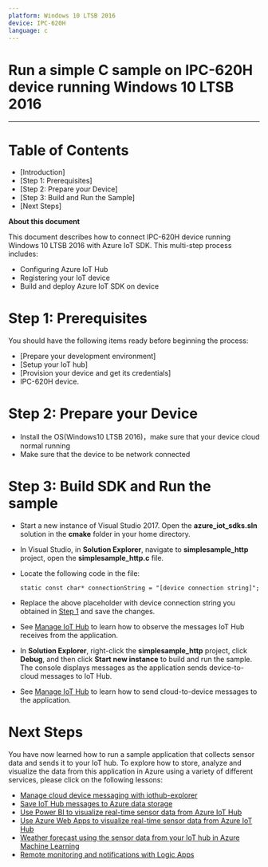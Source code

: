 ```yaml
---
platform: Windows 10 LTSB 2016
device: IPC-620H
language: c
---
```


Run a simple C sample on IPC-620H device running Windows 10 LTSB 2016
===
---

# Table of Contents

-   [Introduction]
-   [Step 1: Prerequisites]
-   [Step 2: Prepare your Device]
-   [Step 3: Build and Run the Sample]
-   [Next Steps]



**About this document**

This document describes how to connect IPC-620H device running Windows 10 LTSB 2016 with Azure IoT SDK. This multi-step process includes:
-   Configuring Azure IoT Hub
-   Registering your IoT device
-   Build and deploy Azure IoT SDK on device

<a name="Prerequisites"></a>
# Step 1: Prerequisites

You should have the following items ready before beginning the process:

-   [Prepare your development environment]
-   [Setup your IoT hub]
-   [Provision your device and get its credentials]
-   IPC-620H device.


<a name="PrepareDevice"></a>
# Step 2: Prepare your Device

-   Install the OS(Windows10 LTSB 2016)，make sure that your device cloud normal running
-   Make sure that the device to be network connected

<a name="Build"></a>
# Step 3: Build SDK and Run the sample

-   Start a new instance of Visual Studio 2017. Open the **azure_iot_sdks.sln** solution in the **cmake** folder in your home directory.

-   In Visual Studio, in **Solution Explorer**, navigate to **simplesample_http** project, open the **simplesample_http.c** file.

-   Locate the following code in the file:

        static const char* connectionString = "[device connection string]";

-   Replace the above placeholder with device connection string you obtained in [Step 1](#Prerequisites) and save the changes.

-   See [Manage IoT Hub][lnk-manage-iot-hub] to learn how to observe the messages IoT Hub receives from the application.

-   In **Solution Explorer**, right-click the **simplesample_http** project, click **Debug**, and then click **Start new instance** to build and run the sample. The console displays messages as the application sends device-to-cloud messages to IoT Hub.

-   See [Manage IoT Hub][lnk-manage-iot-hub] to learn how to send cloud-to-device messages to the application.

<a name="NextSteps"></a>
# Next Steps

You have now learned how to run a sample application that collects sensor data and sends it to your IoT hub. To explore how to store, analyze and visualize the data from this application in Azure using a variety of different services, please click on the following lessons:

-   [Manage cloud device messaging with iothub-explorer]
-   [Save IoT Hub messages to Azure data storage]
-   [Use Power BI to visualize real-time sensor data from Azure IoT Hub]
-   [Use Azure Web Apps to visualize real-time sensor data from Azure IoT Hub]
-   [Weather forecast using the sensor data from your IoT hub in Azure Machine Learning]
-   [Remote monitoring and notifications with Logic Apps]   

[Manage cloud device messaging with iothub-explorer]: https://docs.microsoft.com/en-us/azure/iot-hub/iot-hub-explorer-cloud-device-messaging
[Save IoT Hub messages to Azure data storage]: https://docs.microsoft.com/en-us/azure/iot-hub/iot-hub-store-data-in-azure-table-storage
[Use Power BI to visualize real-time sensor data from Azure IoT Hub]: https://docs.microsoft.com/en-us/azure/iot-hub/iot-hub-live-data-visualization-in-power-bi
[Use Azure Web Apps to visualize real-time sensor data from Azure IoT Hub]: https://docs.microsoft.com/en-us/azure/iot-hub/iot-hub-live-data-visualization-in-web-apps
[Weather forecast using the sensor data from your IoT hub in Azure Machine Learning]: https://docs.microsoft.com/en-us/azure/iot-hub/iot-hub-weather-forecast-machine-learning
[Remote monitoring and notifications with Logic Apps]: https://docs.microsoft.com/en-us/azure/iot-hub/iot-hub-monitoring-notifications-with-azure-logic-apps
[setup-devbox-windows]: https://github.com/Azure/azure-iot-sdk-c/blob/master/doc/devbox_setup.md
[lnk-setup-iot-hub]: ../../setup_iothub.md
[lnk-manage-iot-hub]: ../../manage_iot_hub.md

